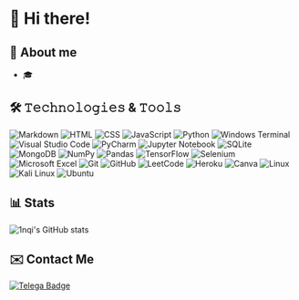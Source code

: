 # :book: Hi there!

<!--![Welcome to my github (1)](https://user-images.githubusercontent.com/72253666/214588535-25b48a0b-1e5b-4edb-a40c-7cd50f61a541.png)-->



## 📖 About me
- 🎓 

## 🛠 𝚃𝚎𝚌𝚑𝚗𝚘𝚕𝚘𝚐𝚒𝚎𝚜 & 𝚃𝚘𝚘𝚕𝚜
<!--![Python](https://img.shields.io/badge/Code-Python-informational?style=flat&logo=python&logoColor=white&color=FFE4E1)
![SQL](https://img.shields.io/badge/Code-SQL-informational?style=flat&logo=sql&logoColor=white&color=FFE4E1)
![Windows](https://img.shields.io/badge/OS-Windows-informational?style=flat&logo=windows&logoColor=white&color=FFE4E1)
![GitHUB](https://img.shields.io/badge/Tools-Github-informational?style=flat&logo=github&logoColor=white&color=FFE4E1)
![Git](https://img.shields.io/badge/Tools-Git-informational?style=flat&logo=git&logoColor=white&color=FFE4E1)
![MySQL](https://img.shields.io/badge/Tools-MySQL-informational?style=flat&logo=mysql&logoColor=white&color=FFE4E1)
![Jupyter](https://img.shields.io/badge/Tools-Jupyter%20Notebook-informational?style=flat&logo=jupyter&logoColor=white&color=FFE4E1)
![VS Code](https://img.shields.io/badge/Tools-VS%20Code-informational?style=flat&logo=visual-studio-code&logoColor=white&color=FFE4E1)
![Selenium](https://img.shields.io/badge/Tools-Selenium-informational?style=flat&logo=selenium&logoColor=white&color=FFE4E1)
![Collab](https://img.shields.io/badge/Tools-Google%20Colab-informational?style=flat&logo=google-colab&logoColor=white&color=FFE4E1)
![Chrome](https://img.shields.io/badge/Browser-Chrome-informational?style=flat&logo=google-chrome&logoColor=white&color=FFE4E1)
![Discord](https://img.shields.io/badge/Media-Discord-informational?style=flat&logo=discord&logoColor=white&color=FFE4E1)-->

![Markdown](https://img.shields.io/badge/markdown-%23000000.svg?style=for-the-badge&logo=markdown&logoColor=white)
![HTML](https://img.shields.io/badge/HTML5-E34F26?style=for-the-badge&logo=html5&logoColor=white)
![CSS](https://img.shields.io/badge/CSS3-1572B6?style=for-the-badge&logo=css3&logoColor=white)
![JavaScript](https://img.shields.io/badge/JavaScript-323330?style=for-the-badge&logo=javascript&logoColor=F7DF1E)
![Python](https://img.shields.io/badge/python-3670A0?style=for-the-badge&logo=python&logoColor=ffdd54)
![Windows Terminal](https://img.shields.io/badge/Windows%20Terminal-%234D4D4D.svg?style=for-the-badge&logo=windows-terminal&logoColor=white)
![Visual Studio Code](https://img.shields.io/badge/Visual_Studio_Code-0078D4?style=for-the-badge&logo=visual%20studio%20code&logoColor=white)
![PyCharm](https://img.shields.io/badge/pycharm-143?style=for-the-badge&logo=pycharm&logoColor=black&color=black&labelColor=green)
![Jupyter Notebook](https://img.shields.io/badge/jupyter-%23FA0F00.svg?style=for-the-badge&logo=jupyter&logoColor=white)
![SQLite](https://img.shields.io/badge/SQLite-07405E?style=for-the-badge&logo=sqlite&logoColor=white)
![MongoDB](https://img.shields.io/badge/MongoDB-4EA94B?style=for-the-badge&logo=mongodb&logoColor=white)
![NumPy](https://img.shields.io/badge/numpy-%23013243.svg?style=for-the-badge&logo=numpy&logoColor=white)
![Pandas](https://img.shields.io/badge/pandas-%23150458.svg?style=for-the-badge&logo=pandas&logoColor=white)
![TensorFlow](https://img.shields.io/badge/TensorFlow-FF6F00?style=for-the-badge&logo=tensorflow&logoColor=white)
![Selenium](https://img.shields.io/badge/-selenium-%43B02A?style=for-the-badge&logo=selenium&logoColor=white)
![Microsoft Excel](https://img.shields.io/badge/Microsoft_Excel-217346?style=for-the-badge&logo=microsoft-excel&logoColor=white)
![Git](https://img.shields.io/badge/git-%23F05033.svg?style=for-the-badge&logo=git&logoColor=white)
![GitHub](https://img.shields.io/badge/github-%23121011.svg?style=for-the-badge&logo=github&logoColor=white)
![LeetCode](https://img.shields.io/badge/-LeetCode-FFA116?style=for-the-badge&logo=LeetCode&logoColor=black)
![Heroku](https://img.shields.io/badge/Heroku-430098?style=for-the-badge&logo=heroku&logoColor=white)
![Canva](https://img.shields.io/badge/Canva-%2300C4CC.svg?&style=for-the-badge&logo=Canva&logoColor=white)
![Linux](https://img.shields.io/badge/Linux-FCC624?style=for-the-badge&logo=linux&logoColor=black)
![Kali Linux](https://img.shields.io/badge/Kali_Linux-557C94?style=for-the-badge&logo=kali-linux&logoColor=white)
![Ubuntu](https://img.shields.io/badge/Ubuntu-E95420?style=for-the-badge&logo=ubuntu&logoColor=white)


## 📊 Stats
![1nqi's GitHub stats](https://github-readme-stats.vercel.app/api?username=1nqi&show_icons=true&theme=dark)


##  ✉️ Contact Me 

<div id="badges">
  <a href="https://t.me/bwclips">
    <img src="https://img.shields.io/badge/Telegram-blue?style=for-the-badge&logo=telegram&logoColor=white" alt="Telega Badge"/>
  </a>
</div>
